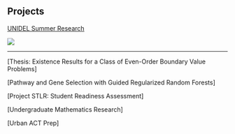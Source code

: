 ## Projects

[UNIDEL Summer Research](/unidel)

<img src="images/dummy_thumbnail.jpg?raw=true"/>

---

[Thesis: Existence Results for a Class of Even-Order Boundary Value Problems]

[Pathway and Gene Selection with Guided Regularized Random Forests]

[Project STLR: Student Readiness Assessment]

[Undergraduate Mathematics Research]

[Urban ACT Prep]
